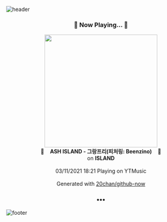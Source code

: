 ![header](https://capsule-render.vercel.app/api?type=wave&height=170&section=header&text=Hi.%20I'm%20SHIFT&fontColor=090707&fontAlignX=45&fontAlignY=65&fontSize=100)

<h3 align="center">🎵 Now Playing... 🎵</h3>
<p align="center">
  <a href="https://music.youtube.com/watch?v=9JUtUpCtWHU">
    <img width="300" src="https://lh3.googleusercontent.com/kMAe76wsphLfN0IerBTa4eU4MApZyjSVnUBQejp7SYWDuis-1lPQD-v6oj7Xep0_FPpLPS9b914kB0pm">
  </a>
  <br>
  🎵&nbsp&nbsp&nbsp <b>ASH ISLAND - 그랑프리(피처링: Beenzino)</b> &nbsp&nbsp&nbsp🎵
  <br>
  on <b>ISLAND</b>
  
  <br />
  <br />
  03/11/2021 18:21 Playing on YTMusic
  <br />
  <br />
  Generated with <a href="https://github.com/20chan/github-now">20chan/github-now</a>
</p>

<h3 align="center">•••</h3>

![footer](https://capsule-render.vercel.app/api?type=wave&height=150&section=footer)
